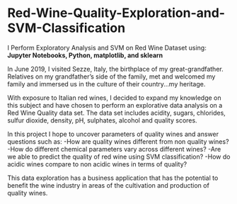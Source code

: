 # Red-Wine-Quality-Exploration-and-SVM-Classification
I Perform Exploratory Analysis and SVM on Red Wine Dataset using: <strong> Jupyter Notebooks, Python, matplotlib, and sklearn </strong>

In June 2019, I visited Sezze, Italy, the birthplace of my great-grandfather.  Relatives on my grandfather’s side of the family, met and welcomed my family and immersed us in the culture of their country...my heritage.  

With exposure to Italian red wines, I decided to expand my knowledge on this subject  and have chosen to perform an explorative data analysis on a Red Wine Quality data set. The data set includes acidity, sugars, chlorides, sulfur dioxide, density, pH, sulphates, alcohol and quality scores.

In this project I hope to uncover parameters of quality wines and answer questions such as:
-How are quality wines different from non quality wines?
-How do different chemical parameters vary across different wines?
-Are we able to predict the quality of red wine using SVM classification?
-How do acidic wines compare to non acidic wines in terms of quality? 

This data exploration has a business application that has the potential to benefit the wine industry in areas of the cultivation and production of quality wines.

